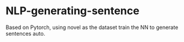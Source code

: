 # NLP-generating-sentence
Based on Pytorch, using novel as the dataset train the NN to generate sentences auto.
